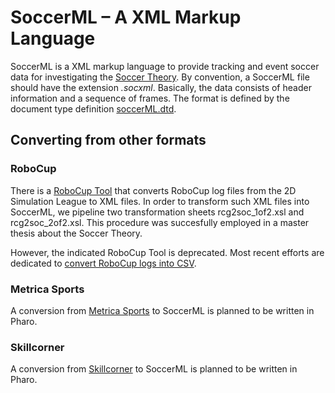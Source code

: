 # SoccerML – A XML Markup Language
SoccerML is a XML markup language to provide tracking and event soccer data for investigating the [Soccer Theory](https://github.com/Driolar/SoccerTheory-Pharo/blob/master/doc/A%20bit%20of%20Soccer%20Theory.md). 
By convention, a SoccerML file should have the extension *.socxml*. 
Basically, the data consists of header information and a sequence of frames. 
The format is defined by the document type definition [soccerML.dtd](https://github.com/Driolar/SoccerTheory-Pharo/blob/master/socxml/soccerML.dtd).
## Converting from other formats
### RoboCup
There is a [RoboCup Tool](https://github.com/rcsoccersim/rcsslogplayer/tree/master/tool) that converts RoboCup log files from the 2D Simulation League to XML files.
In order to transform such XML files into SoccerML, we pipeline two transformation sheets rcg2soc_1of2.xsl and rcg2soc_2of2.xsl.
This procedure was succesfully employed in a master thesis about the Soccer Theory.

However, the indicated RoboCup Tool is deprecated.
Most recent efforts are dedicated to [convert RoboCup logs into CSV](https://github.com/hidehisaakiyama/RoboCup2D-data). 
### Metrica Sports
A conversion from [Metrica Sports](https://github.com/metrica-sports/sample-data) to SoccerML is planned to be written in Pharo.
### Skillcorner
A conversion from [Skillcorner](https://github.com/SkillCorner/opendata) to SoccerML is planned to be written in Pharo.
